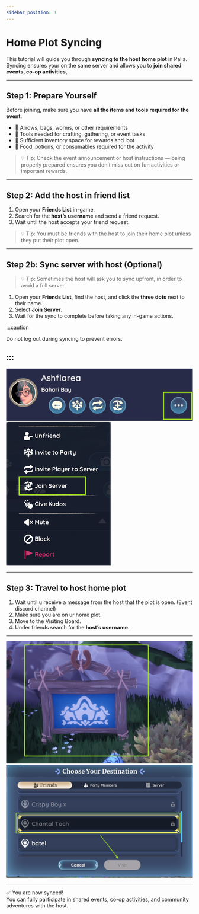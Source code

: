 ```yaml
---
sidebar_position: 1
---
```


# Home Plot Syncing

This tutorial will guide you through **syncing to the host home plot** in Palia.  
Syncing ensures your on the same server and allows you to **join shared events, co-op activities**,

---

## Step 1: Prepare Yourself

Before joining, make sure you have **all the items and tools required for the event**:  

- 🏹 Arrows, bags, worms, or other requirements
- 🧰 Tools needed for crafting, gathering, or event tasks  
- 🎒 Sufficient inventory space for rewards and loot  
- 🍎 Food, potions, or consumables required for the activity  

> 💡 Tip: Check the event announcement or host instructions — being properly prepared ensures you don’t miss out on fun activities or important rewards.

---

## Step 2: Add the host in friend list

1. Open your **Friends List** in-game.  
2. Search for the **host’s username** and send a friend request.  
3. Wait until the host accepts your friend request.  

> 💡 Tip: You must be friends with the host to join their home plot unless they put their plot open.

---

## Step 2b: Sync server with host (Optional)

> 💡 Tip: Sometimes the host will ask you to sync upfront, in order to avoid a full server.
1. Open your **Friends List**, find the host, and click the **three dots** next to their name.  
2. Select **Join Server**.  
3. Wait for the sync to complete before taking any in-game actions.  

:::caution

Do not log out during syncing to prevent errors.

:::
---

![Host Menu](./img/host_menu.png)  
![Host Sync](./img/host_sync.png)  

---


## Step 3: Travel to host home plot

1. Wait until u receive a message from the host that the plot is open. (Event discord channel)
1. Make sure you are on ur home plot.
2. Move to the Visiting Board.
3. Under friends search for the **host’s username**.

---

![Host Menu](./img/host_board.png)  
![Host Sync](./img/host_plot.png)  

---

✅ You are now synced!  
You can fully participate in shared events, co-op activities, and community adventures with the host.
